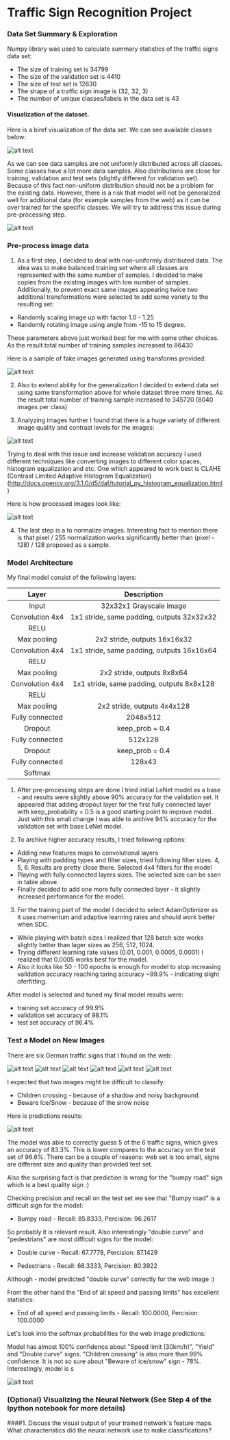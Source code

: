 # Traffic Sign Recognition Project


[//]: # (Image References)

[image1]: ./images/signs_samples.png "Signs sample"
[image2]: ./images/signs_distribution.png "Signs distribution"
[image3]: ./images/transform_samples.png "Transformed images"
[image4]: ./images/samples.png "Samples"
[image5]: ./images/processed_signs.png "Processed signs"
[image6]: ./web_samples/sample1.png "Traffic Sign 1"
[image7]: ./web_samples/sample2.png "Traffic Sign 2"
[image8]: ./web_samples/sample3.png "Traffic Sign 3"
[image9]: ./web_samples/sample4.png "Traffic Sign 4"
[image10]: ./web_samples/sample5.png "Traffic Sign 5"
[image11]: ./web_samples/sample6.png "Traffic Sign 6"
[image12]: ./images/predictions.png "Predictions"
[image13]: ./images/softmax_predictions.png "Softmax predictions"


### Data Set Summary & Exploration

Numpy library was used to calculate summary statistics of the traffic
signs data set:

* The size of training set is 34799
* The size of the validation set is 4410
* The size of test set is 12630
* The shape of a traffic sign image is (32, 32, 3)
* The number of unique classes/labels in the data set is 43

#### Visualization of the dataset.

Here is a biref visualization of the data set.  We can see  available classes below:   

![alt text][image1]

As we can see data samples are not uniformly distributed across all classes. Some classes have a lot more data samples. Also distributions are close for training, validation and test sets (slightly different for validation set). Because of this fact non-uniform distribution should not be a problem for the existing data. However, there is a risk that model will not be generalized well for additional data (for example samples from the web) as it can be over trained for the specific classes. We will try to address this issue during pre-processing step.

![alt text][image2]

### Pre-process image data 

1. As a first step, I decided to deal with non-uniformly distributed data. The idea was to make balanced training set where all classes are represented with the same number of samples. I decided to make copies from the existing images with low number of samples. Additionally, to prevent exact same images appearing twice two additional transformations were selected to add some variety to the resulting set: 
* Randomly scaling image up with factor 1.0 - 1.25 
* Randomly rotating image using angle from -15 to 15 degree.

 These parameters above just worked best for me with some other choices.  
 As the result total number of training samples increased to 86430 
  
 Here is a sample of fake images generated using transforms provided:
 
![alt text][image3]

2. Also to extend ability for the generalization I decided to extend data set using same transformation above for whole dataset three more times. As the result total number of training sample increased to 345720 (8040 images per class)

3. Analyzing images further I found that there is a huge variety of different image quality and contrast levels for the images:

![alt text][image4]

Trying to deal with this issue and increase validation accuracy I used different techniques like converting images to different color spaces, histogram equalization and etc. One which appeared to work best is CLAHE (Contrast Limited Adaptive Histogram Equalization) (http://docs.opencv.org/3.1.0/d5/daf/tutorial_py_histogram_equalization.html)  
 
 Here is how processed images look like:

![alt text][image5]

4. The last step is a to normalize images. Interesting fact to mention there is that pixel / 255  normalization works significantly better than (pixel - 128) / 128 proposed as a sample.  

### Model Architecture  

My final model consist of the following layers:

| Layer         		|     Description	        					| 
|:---------------------:|:---------------------------------------------:| 
| Input         		| 32x32x1 Grayscale image   							| 
| Convolution 4x4     	| 1x1 stride, same padding, outputs 32x32x32 	|
| RELU					|												|
| Max pooling	      	| 2x2 stride,  outputs 16x16x32 |
| Convolution 4x4     	| 1x1 stride, same padding, outputs 16x16x64 	|
| RELU					|												|
| Max pooling	      	| 2x2 stride,  outputs 8x8x64 |
| Convolution 4x4     	| 1x1 stride, same padding, outputs 8x8x128 	|
| RELU					|												|
| Max pooling	      	| 2x2 stride,  outputs 4x4x128 |
| Fully connected		| 2048x512        									|
| Dropout | keep_prob = 0.4        									|
| Fully connected		| 512x128        									|
| Dropout | keep_prob = 0.4        									|
| Fully connected		| 128x43        									|
| Softmax				|       									|

1. After pre-processing steps are done I tried initial LeNet model as a base - and results were slightly above 90% accuracy for the validation set. It appeared that adding  dropout layer for the first fully connected layer with keep_probability = 0.5 is a good starting point to improve model. Just with this small change I was able to archive 94% accuracy for the validation set with base LeNet model.

2. To archive higher accuracy results, I tried following options:
 * Adding new features maps to convolutional layers
 * Playing with padding types and filter sizes, tried following filter sizes: 4, 5, 6. Results are pretty close there. Selected 4x4 filters for the model
 * Playing with fully connected layers sizes. The selected size can be ssen in table above.
 * Finally decided to add one more fully connected layer - it slightly increased performance for the model.

3. For the training part of the model I decided to select AdamOptimizer as it uses momentum and adaptive learning rates and should work better when SDC.
  * While playing with batch sizes I realized that 128 batch size works slightly better than lager sizes as 256, 512, 1024. 
  * Trying different learning rate values (0.01, 0.001, 0.0005, 0.0001) I realized that 0.0005 works best for the model.
  * Also it looks like 50 - 100 epochs is enough for model to stop increasing validation accuracy reaching taring accuracy ~99.9% - indicating slight oferfitting.
 
After model is selected and tuned my final model results were:
* training set accuracy of 99.9%
* validation set accuracy of 98.1%
* test set accuracy of 96.4%

### Test a Model on New Images

There are six German traffic signs that I found on the web:

![alt text][image6] ![alt text][image7] ![alt text][image8] 
![alt text][image9] ![alt text][image10] ![alt text][image11]

I expected that two images might be difficult to classify: 
* Children crossing - because of a shadow and noisy background. 
* Beware Ice/Snow - because of the snow noise

Here is predictions results:

![alt text][image12]

The model was able to correctly guess 5 of the 6 traffic signs, which gives an accuracy of 83.3%. This is lower compares to the accuracy on the test set of 96.6%.  There can be a couple of reasons: web set is too small,  signs are different size and quality than provided test set.

Also the surprising fact is that prediction is wrong for the  "bumpy road" sign which is a best quality sign :)   

Checking precision and recall on the test set we see that "Bumpy road" is a difficult sign for the model: 

* Bumpy road - Recall: 85.8333, Percision: 96.2617

So probably it is relevant result. Also interestingly "double curve" and "pedestrians" are most difficult signs for the model:  

* Double curve - Recall: 67.7778, Percision: 87.1429

* Pedestrians - Recall: 68.3333, Percision: 80.3922

Although - model predicted "double curve" correctly for the web image :)

From the other hand the "End of all speed and passing limits" has excellent statistics:

* End of all speed and passing limits - Recall: 100.0000, Percision: 100.0000

Let's look into the softmax probabilities for the web image predictions:

Model has almost 100% confidence about "Speed limit (30km/h)", "Yield" and "Double curve" signs. "Children crossing" is also more than 99% confidence. It is not so sure about "Beware of ice/snow" sign - 78%. Interestingly, model is s 

![alt text][image13]


### (Optional) Visualizing the Neural Network (See Step 4 of the Ipython notebook for more details)
####1. Discuss the visual output of your trained network's feature maps. What characteristics did the neural network use to make classifications?

